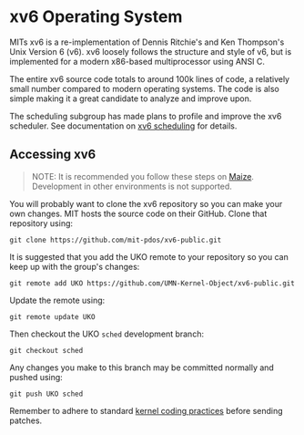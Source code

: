 # xv6 Operating System

MITs xv6 is a re-implementation of Dennis Ritchie's and Ken Thompson's Unix
Version 6 (v6). xv6 loosely follows the structure and style of v6, but is
implemented for a modern x86-based multiprocessor using ANSI C.

The entire xv6 source code totals to around 100k lines of code, a relatively
small number compared to modern operating systems. The code is also simple
making it a great candidate to analyze and improve upon.

The scheduling subgroup has made plans to profile and improve the xv6
scheduler. See documentation on [xv6 scheduling](/docs/xv6/sched.md) for details.

## Accessing xv6

> NOTE: It is recommended you follow these steps on
> [Maize](/docs/intro/maize.md). Development in other environments is not
> supported.

You will probably want to clone the xv6 repository so you can make your own
changes. MIT hosts the source code on their GitHub. Clone that repository
using:

```
git clone https://github.com/mit-pdos/xv6-public.git
```

It is suggested that you add the UKO remote to your repository so you can keep
up with the group's changes:

```
git remote add UKO https://github.com/UMN-Kernel-Object/xv6-public.git
```

Update the remote using:

```
git remote update UKO
```

Then checkout the UKO `sched` development branch:

```
git checkout sched
```

Any changes you make to this branch may be committed normally and pushed
using:

```
git push UKO sched
```

Remember to adhere to standard [kernel coding practices]() before sending
patches.
